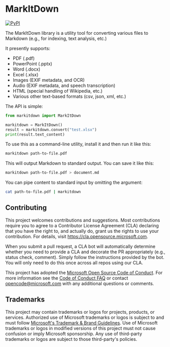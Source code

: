 # MarkItDown

[![PyPI](https://img.shields.io/pypi/v/markitdown.svg)](https://pypi.org/project/markitdown/)

The MarkItDown library is a utility tool for converting various files to Markdown (e.g., for indexing, text analysis, etc.)

It presently supports:

- PDF (.pdf)
- PowerPoint (.pptx)
- Word (.docx)
- Excel (.xlsx)
- Images (EXIF metadata, and OCR)
- Audio (EXIF metadata, and speech transcription)
- HTML (special handling of Wikipedia, etc.)
- Various other text-based formats (csv, json, xml, etc.)

The API is simple:

```python
from markitdown import MarkItDown

markitdown = MarkItDown()
result = markitdown.convert("test.xlsx")
print(result.text_content)
```

To use this as a command-line utility, install it and then run it like this:

```bash
markitdown path-to-file.pdf
```
This will output Markdown to standard output. You can save it like this:
```bash
markitdown path-to-file.pdf > document.md
```
You can pipe content to standard input by omitting the argument:
```bash
cat path-to-file.pdf | markitdown
```

## Contributing

This project welcomes contributions and suggestions.  Most contributions require you to agree to a
Contributor License Agreement (CLA) declaring that you have the right to, and actually do, grant us
the rights to use your contribution. For details, visit https://cla.opensource.microsoft.com.

When you submit a pull request, a CLA bot will automatically determine whether you need to provide
a CLA and decorate the PR appropriately (e.g., status check, comment). Simply follow the instructions
provided by the bot. You will only need to do this once across all repos using our CLA.

This project has adopted the [Microsoft Open Source Code of Conduct](https://opensource.microsoft.com/codeofconduct/).
For more information see the [Code of Conduct FAQ](https://opensource.microsoft.com/codeofconduct/faq/) or
contact [opencode@microsoft.com](mailto:opencode@microsoft.com) with any additional questions or comments.

## Trademarks

This project may contain trademarks or logos for projects, products, or services. Authorized use of Microsoft 
trademarks or logos is subject to and must follow 
[Microsoft's Trademark & Brand Guidelines](https://www.microsoft.com/en-us/legal/intellectualproperty/trademarks/usage/general).
Use of Microsoft trademarks or logos in modified versions of this project must not cause confusion or imply Microsoft sponsorship.
Any use of third-party trademarks or logos are subject to those third-party's policies.
